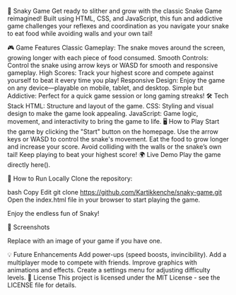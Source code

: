 🐍 Snaky Game
Get ready to slither and grow with the classic Snake Game reimagined! Built using HTML, CSS, and JavaScript, this fun and addictive game challenges your reflexes and coordination as you navigate your snake to eat food while avoiding walls and your own tail!

🎮 Game Features
Classic Gameplay: The snake moves around the screen, growing longer with each piece of food consumed.
Smooth Controls: Control the snake using arrow keys or WASD for smooth and responsive gameplay.
High Scores: Track your highest score and compete against yourself to beat it every time you play!
Responsive Design: Enjoy the game on any device—playable on mobile, tablet, and desktop.
Simple but Addictive: Perfect for a quick game session or long gaming streaks!
🛠️ Tech Stack
HTML: Structure and layout of the game.
CSS: Styling and visual design to make the game look appealing.
JavaScript: Game logic, movement, and interactivity to bring the game to life.
🖥️ How to Play
Start the game by clicking the "Start" button on the homepage.
Use the arrow keys or WASD to control the snake's movement.
Eat the food to grow longer and increase your score.
Avoid colliding with the walls or the snake’s own tail!
Keep playing to beat your highest score!
🌍 Live Demo
Play the game directly here().

🔧 How to Run Locally
Clone the repository:

bash
Copy
Edit
git clone https://github.com/Kartikkenche/snaky-game.git
Open the index.html file in your browser to start playing the game.

Enjoy the endless fun of Snaky!

📸 Screenshots

Replace with an image of your game if you have one.

💡 Future Enhancements
Add power-ups (speed boosts, invincibility).
Add a multiplayer mode to compete with friends.
Improve graphics with animations and effects.
Create a settings menu for adjusting difficulty levels.
📝 License
This project is licensed under the MIT License - see the LICENSE file for details.


